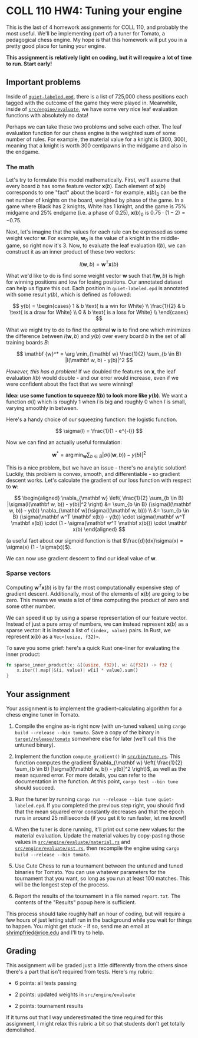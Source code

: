 # COLL 110 HW4: Tuning your engine

This is the last of 4 homework assignments for COLL 110, and probably the most useful.
We'll be implementing (part of) a tuner for Tomato, a pedagogical chess engine.
My hope is that this homework will put you in a pretty good place for tuning your engine.

**This assignment is relatively light on coding, but it will require a lot of time to run.
Start early!**

## Important problems

Inside of [`quiet-labeled.epd`](quiet-labeled.epd), there is a list of 725,000 chess positions each
tagged with the outcome of the game they were played in.
Meanwhile, inside of [`src/engine/evaluate`](src/engine/evaluate), we have some very nice leaf
evaluation functions with absolutely no data!

Perhaps we can take these two problems and solve each other.
The leaf evaluation function for our chess engine is the weighted sum of some number of rules.
For example, the material value for a knight is (300, 300), meaning that a knight is worth 300
centipawns in the midgame and also in the endgame.

### The math

Let's try to formulate this model mathematically.
First, we'll assume that every board $b$ has some feature vector $\mathbf {x}(b)$.
Each element of $\mathbf {x}(b)$ corresponds to one "fact" about the board - for example,
$\mathbf x(b)_0$ can be the net number of knights on the board, weighted by phase of the game.
In a game where Black has 2 knights, White has 1 knight, and the game is 75% midgame and 25%
endgame (i.e. a phase of 0.25), $\mathbf x(b)_0$ is $0.75 \cdot (1 - 2) = -0.75$.

Next, let's imagine that the values for each rule can be expressed as some weight vector $\mathbf w$.
For example, $\mathbf w_0$ is the value of a knight in the middle-game, so right now it's $3$.
Now, to evaluate the leaf evaluation $l(b)$, we can construct it as an inner product of these two
vectors:

$$
l(\mathbf w, b) = \mathbf w^T \mathbf x(b)
$$

What we'd like to do is find some weight vector $\mathbf w$ such that $l(\mathbf w, b)$ is high for
winning positions and low for losing positions.
Our annotated dataset can help us figure this out.
Each position in `quiet-labeled.epd` is annotated with some result $y(b)$, which is defined as
followed:

$$
y(b) = \begin{cases}
1 & b \text{ is a win for White} \\
\frac{1}{2} & b \text{ is a draw for White} \\
0 & b \text{ is a loss for White} \\
\end{cases}
$$

What we might try to do to find the optimal $\mathbf w$ is to find one which minimizes the difference
between $l(\mathbf w, b)$ and $y(b)$ over every board $b$ in the set of all training boards $B$:

$$
\mathbf {w}^* = \arg \min_{\mathbf w} \frac{1}{2} \sum_{b \in B} |l(\mathbf w, b) - y(b)|^2
$$

_However, this has a problem!_
If we doubled the features on $\mathbf x$, the leaf evaluation $l(b)$ would double - and our error
would increase, even if we were confident about the fact that we were winning!

**Idea: use some function to squeeze $l(b)$ to look more like $y(b)$**.
We want a function $\sigma(l)$ which is roughly 1 when $l$ is big and roughly 0 when $l$ is small,
varying smoothly in between.

Here's a handy choice of our squeezing function: the logistic function.

$$
\sigma(l) = \frac{1}{1 - e^{-l}}
$$

Now we can find an actually useful formulation:

$$
\mathbf w^* = \arg \min_{\mathbf w} \sum_{b \in B} |\sigma(l(\mathbf w, b)) - y(b)|^2
$$

This is a nice problem, but we have an issue - there's no analytic solution!
Luckily, this problem is convex, smooth, and differentiable - so gradient descent works.
Let's calculate the gradient of our loss function with respect to $\mathbf w$:

$$
\begin{aligned}
\nabla_{\mathbf w} \left( \frac{1}{2} \sum_{b \in B} |\sigma(l(\mathbf w, b)) - y(b)|^2 \right)
    &= \sum_{b \in B} (\sigma(l(\mathbf w, b)) - y(b)) \nabla_{\mathbf w}(\sigma(l(\mathbf w, b))) \\
    &= \sum_{b \in B}
        (\sigma(\mathbf w^T \mathbf x(b)) - y(b))
        \cdot \sigma(\mathbf w^T \mathbf x(b))
        \cdot (1 - \sigma(\mathbf w^T \mathbf x(b)))
        \cdot \mathbf x(b)
\end{aligned}
$$

(a useful fact about our sigmoid function is that
$\frac{d}{dx}\sigma(x) = \sigma(x) (1 - \sigma(x))$).

We can now use gradient descent to find our ideal value of $\mathbf w$.

### Sparse vectors

Computing $\mathbf w^T \mathbf x(b)$ is by far the most computationally expensive step of gradient
descent.
Additionally, most of the elements of $\mathbf x(b)$ are going to be zero.
This means we waste a lot of time computing the product of zero and some other number.

We can speed it up by using a sparse representation of our feature vector.
Instead of just a pure array of numbers, we can instead represent $\mathbf x(b)$ as a sparse vector:
it is instead a list of `(index, value)` pairs.
In Rust, we represent $\mathbf x(b)$ as a `Vec<(usize, f32)>`.

To save you some grief: here's a quick Rust one-liner for evaluating the inner product:

```rust
fn sparse_inner_product(x: &[(usize, f32)], w: &[f32]) -> f32 {
    x.iter().map(|&(i, value)| w[i] * value).sum()
}
```

## Your assignment

Your assignment is to implement the gradient-calculating algorithm for a chess engine tuner in
Tomato.

1. Compile the engine as-is right now (with un-tuned values) using
   `cargo build --release --bin tomato`.
   Save a copy of the binary in [`target/release/tomato`](target/release/tomato) somewhere else for
   later (we'll call this the untuned binary).

1. Implement the function `compute_gradient()` in [`src/bin/tune.rs`](src/bin/tune.rs).
   This function computes the gradient
   $\nabla_{\mathbf w} \left( \frac{1}{2} \sum_{b \in B} |\sigma(l(\mathbf w, b)) - y(b)|^2 \right)$,
   as well as the mean squared error.
   For more details, you can refer to the documentation in the function.
   At this point, `cargo test --bin tune` should succeed.

1. Run the tuner by running `cargo run --release --bin tune quiet-labeled.epd`.
   If you completed the previous step right, you should find that the mean squared error constantly
   decreases and that the epoch runs in around 25 milliseconds (if you get it to run faster, let me
   know!)

1. When the tuner is done running, it'll print out some new values for the material evaluation.
   Update the material values by copy-pasting those values in
   [`src/engine/evaluate/material.rs`](src/engine/evaluate/material.rs) and
   [`src/engine/evaluate/pst.rs`](src/engine/evaluate/pst.rs), then recompile the engine using
   `cargo build --release --bin tomato`.

1. Use Cute Chess to run a tournament between the untuned and tuned binaries for Tomato.
   You can use whatever parameters for the tournament that you want, so long as you run at least 100
   matches.
   This will be the longest step of the process.

1. Report the results of the tournament in a file named `report.txt`.
   The contents of the "Results" popup here is sufficient.

This process should take roughly half an hour of coding, but will require a few hours of just
letting stuff run in the background while you wait for things to happen.
You might get stuck - if so, send me an email at shrimpfried@rice.edu and I'll try to help.

## Grading

This assignment will be graded just a little differently from the others since there's a part that
isn't required from tests.
Here's my rubric:

- 6 points: all tests passing

- 2 points: updated weights in `src/engine/evaluate`

- 2 points: tournament results

If it turns out that I way underestimated the time required for this assignment, I might relax this
rubric a bit so that students don't get totally demolished.
